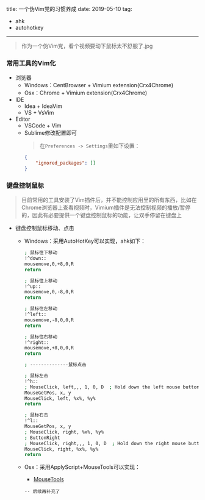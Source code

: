 title: 一个伪Vim党的习惯养成
date: 2019-05-10
tag:
 - ahk
 - autohotkey
---
>作为一个伪Vim党，看个视频要动下鼠标太不舒服了.jpg

### 常用工具的Vim化
 - 浏览器
   - Windows：CentBrowser + Vimium extension(Crx4Chrome)
   - Osx：Chrome + Vimium extension(Crx4Chrome)
 - IDE
   - Idea + IdeaVim
   - VS + VsVim
 - Editor
   - VSCode + Vim
   - Sublime修改配置即可
     >在`Preferences -> Settings`里如下设置：
     ```json
     {
         "ignored_packages": []
     }
     ```

### 键盘控制鼠标
>目前常用的工具安装了Vim插件后，并不能控制应用里的所有东西，比如在Chrome浏览器上查看视频时，Vimium插件是无法控制视频的播放/暂停的，因此有必要提供一个键盘控制鼠标的功能，让双手停留在键盘上
 - 键盘控制鼠标移动、点击
   - Windows：采用AutoHotKey可以实现，ahk如下：
      ```sh
      ; 鼠标往下移动
      !^down::
      mousemove,0,+8,0,R
      return

      ; 鼠标往上移动
      !^up::
      mousemove,0,-8,0,R
      return

      ; 鼠标往左移动
      !^left::
      mousemove,-8,0,0,R
      return

      ; 鼠标往右移动
      !^right::
      mousemove,+8,0,0,R
      return

      ; --------------鼠标点击

      ; 鼠标左击
      !^h::
      ; MouseClick, left,,, 1, 0, D  ; Hold down the left mouse button.
      MouseGetPos, x, y
      MouseClick, left, %x%, %y%
      return

      ; 鼠标右击
      !^l::
      MouseGetPos, x, y
      ; MouseClick, right, %x%, %y%
      ; ButtonRight
      ; MouseClick, right,,, 1, 0, D  ; Hold down the right mouse button.
      MouseClick, right, %x%, %y%
      return
      ```

   - Osx：采用ApplyScript+MouseTools可以实现： 
     - [MouseTools](http://www.hamsoftengineering.com/codeSharing/MouseTools/MouseTools.html)
      ```applescript
      -- 后续再补充了
      ```
